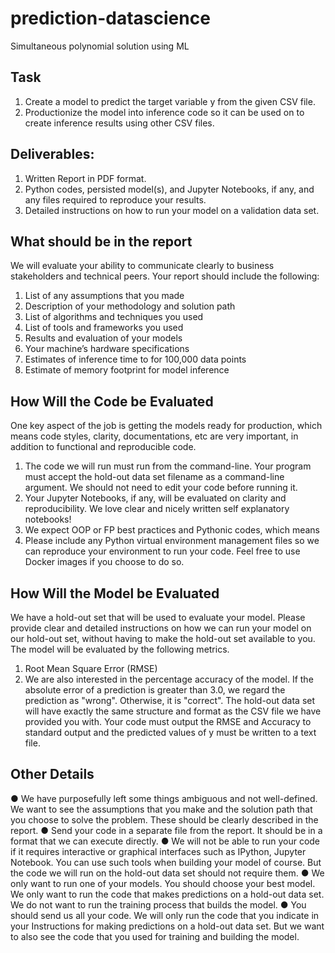 # prediction-datascience
Simultaneous polynomial solution using ML

## Task
1. Create a model to predict the target variable y from the given CSV file.
2. Productionize the model into inference code so it can be used on to create inference results using other CSV files.

## Deliverables:
1. Written Report in PDF format.
2. Python codes, persisted model(s), and Jupyter Notebooks, if any, and any files required to reproduce your results.
3. Detailed instructions on how to run your model on a validation data set.

## What should be in the report
We will evaluate your ability to communicate clearly to business stakeholders and technical peers. Your report should include the following:
1. List of any assumptions that you made
2. Description of your methodology and solution path
3. List of algorithms and techniques you used
4. List of tools and frameworks you used
5. Results and evaluation of your models
6. Your machine’s hardware specifications
7. Estimates of inference time to for 100,000 data points
8. Estimate of memory footprint for model inference

## How Will the Code be Evaluated
One key aspect of the job is getting the models ready for production, which means code styles, clarity, documentations, etc are very important, in addition to functional and reproducible code.
1. The code we will run must run from the command-line. Your program must accept the hold-out data set filename as a command-line argument. We should not need to edit your code before running it.
2. Your Jupyter Notebooks, if any, will be evaluated on clarity and reproducibility. We love clear and nicely written self explanatory notebooks!
3. We expect OOP or FP best practices and Pythonic codes, which means
4. Please include any Python virtual environment management files so we can reproduce your environment to run your code. Feel free to use Docker images if you choose to do so.

## How Will the Model be Evaluated
We have a hold-out set that will be used to evaluate your model. Please provide clear and detailed instructions on how we can run your model on our hold-out set, without having to make the hold-out set available to you. The model will be evaluated by the following metrics.
1. Root Mean Square Error (RMSE)
2. We are also interested in the percentage accuracy of the model. If the absolute error of a prediction is greater than 3.0, we regard the prediction as "wrong". Otherwise, it is "correct".
The hold-out data set will have exactly the same structure and format as the CSV file we have provided you with. Your code must output the RMSE and Accuracy to standard output and the predicted values of y must be written to a text file.

## Other Details
● We have purposefully left some things ambiguous and not well-defined. We want to see the assumptions that you make and the solution path that you choose to solve the problem. These should be clearly described in the report.
● Send your code in a separate file from the report. It should be in a format that we can execute directly.
● We will not be able to run your code if it requires interactive or graphical interfaces such as IPython, Jupyter Notebook. You can use such tools when building your model of course. But the code we will run on the hold-out data set should not require them.
● We only want to run one of your models. You should choose your best model. We only want to run the code that makes predictions on a hold-out data set. We do not want to run the training process that builds the model.
● You should send us all your code. We will only run the code that you indicate in your Instructions for making predictions on a hold-out data set. But we want to also see the code that you used for training and building the model.
